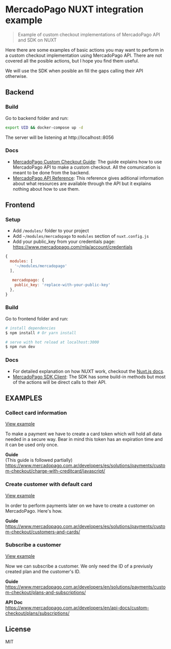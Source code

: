# MercadoPago NUXT integration example

> Example of custom checkout implementations of MercadoPago API and SDK on NUXT

Here there are some examples of basic actions you may want to perform in a custom checkout implementation using MercadoPago API. There are not covered all the posible actions, but I hope you find them useful.

We will use the SDK when posible an fill the gaps calling their API otherwise.


## Backend
### Build
Go to backend folder and run:
``` bash
export UID && docker-compose up -d
```
The server will be listening at http://localhost::8056


### Docs
- [MercadoPago Custom Checkout Guide](https://www.mercadopago.com.ar/developers/en/solutions/payments/custom-checkout/get-started/): The guide explains how to use MercadoPago API to make a custom checkout. All the comunication is meant to be done from the backend.
- [MercadoPago API Reference](https://www.mercadopago.com.ar/developers/en/api-docs/): This reference gives aditional information about what resources are available through the API but it explains nothing about how to use them.


## Frontend
### Setup
- Add `/modules/` folder to your project
- Add `~/modules/mercadopago` to `modules` section of `nuxt.config.js`
- Add your public_key from your credentials page: https://www.mercadopago.com/mla/account/credentials
```js
{
  modules: [
    '~/modules/mercadopago'
  ],

   mercadopago: {
    public_key: 'replace-with-your-public-key'
  },
}
```

### Build
Go to frontend folder and run:
``` bash
# install dependencies
$ npm install # Or yarn install

# serve with hot reload at localhost:3000
$ npm run dev
```

### Docs
- For detailed explanation on how NUXT work, checkout the [Nuxt.js docs](https://github.com/nuxt/nuxt.js).
- [MercadoPago SDK Client](https://www.mercadopago.com.ar/developers/en/tools/sdk/client/javascript/): The SDK has some build-in methods but most of the actions will be direct calls to their API.



## EXAMPLES

### Collect card information
[View example](http://0.0.0.0:3000/collect-card-information)

To make a payment we have to create a card token which will hold all data needed in a secure way.
Bear in mind this token has an expiration time and it can be used only once.

**Guide**\
(This guide is followed partially)\
https://www.mercadopago.com.ar/developers/es/solutions/payments/custom-checkout/charge-with-creditcard/javascript/

### Create customer with default card
[View example](http://0.0.0.0:3000/create-customer-with-default-card)

In order to perform payments later on we have to create a customer on MercadoPago. Here's how.

**Guide**\
https://www.mercadopago.com.ar/developers/es/solutions/payments/custom-checkout/customers-and-cards/


### Subscribe a customer
[View example](http://0.0.0.0:3000/subscribe-customer)

Now we can subscribe a customer. We only need the ID of a previusly created plan and the
customer's ID.

**Guide**\
https://www.mercadopago.com.ar/developers/en/solutions/payments/custom-checkout/plans-and-subscriptions/

**API Doc**\
https://www.mercadopago.com.ar/developers/en/api-docs/custom-checkout/plans/subscriptions/


## License
MIT